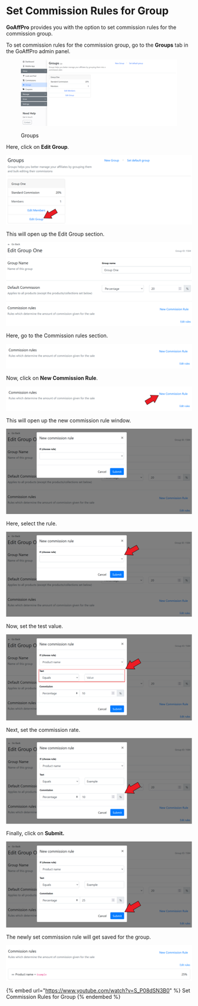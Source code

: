 # Set Commission Rules for Group

**GoAffPro** provides you with the option to set commission rules for the commission group.&#x20;

To set commission rules for the commission group, go to the **Groups** tab in the GoAffPro admin panel.&#x20;

<figure><img src="../../.gitbook/assets/image (160).png" alt=""><figcaption><p>Groups</p></figcaption></figure>

Here, click on **Edit Group**.

![Click on Edit Group](<../../.gitbook/assets/Screenshot 2022-01-03 213910.png>)

This will open up the Edit Group section.&#x20;

![Edit Group](<../../.gitbook/assets/image (2619).png>)

Here, go to the Commission rules section.

![Commission rules](<../../.gitbook/assets/image (1707).png>)

Now, click on **New Commission Rule**.

![Click on New Commission Rule](<../../.gitbook/assets/Screenshot 2022-01-03 215203 (1).png>)

This will open up the new commission rule window.&#x20;

![New commission rule](<../../.gitbook/assets/image (3078).png>)

Here, select the rule.&#x20;

![Select the rule](<../../.gitbook/assets/Screenshot 2022-01-03 220846 (1).png>)

Now, set the test value.&#x20;

![Set the test value](<../../.gitbook/assets/Screenshot 2022-01-04 010220.png>)

Next, set the commission rate.&#x20;

![Set the commission rate](<../../.gitbook/assets/Screenshot 2022-01-04 010559.png>)

Finally, click on **Submit.**

![Click on Submit](<../../.gitbook/assets/Screenshot 2022-01-04 010955.png>)

The newly set commission rule will get saved for the group.

![](<../../.gitbook/assets/image (743).png>)

{% embed url="https://www.youtube.com/watch?v=S_P08dSN3B0" %}
Set Commission Rules for Group
{% endembed %}
